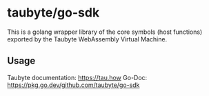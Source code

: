 # taubyte/go-sdk

This is a golang wrapper library of the core symbols (host functions) exported by the Taubyte WebAssembly Virtual Machine.

## Usage 

Taubyte documentation: https://tau.how
Go-Doc: https://pkg.go.dev/github.com/taubyte/go-sdk

